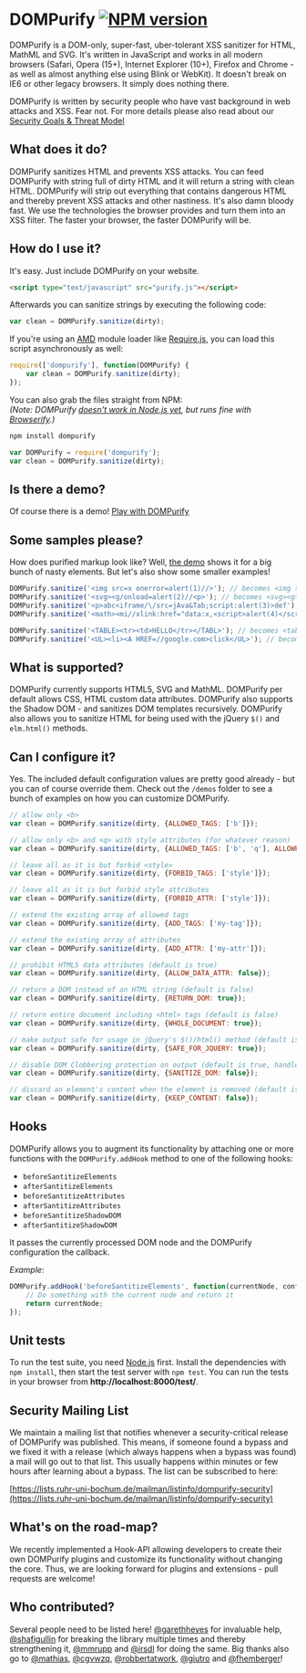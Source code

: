# DOMPurify [![NPM version](http://img.shields.io/npm/v/dompurify.svg)](https://www.npmjs.org/package/dompurify)

DOMPurify is a DOM-only, super-fast, uber-tolerant XSS sanitizer for HTML, MathML and SVG. It's written in JavaScript and works in all modern browsers (Safari, Opera (15+), Internet Explorer (10+), Firefox and Chrome - as well as almost anything else using Blink or WebKit). It doesn't break on IE6 or other legacy browsers. It simply does nothing there.

DOMPurify is written by security people who have vast background in web attacks and XSS. Fear not. For more details please also read about our [Security Goals & Threat Model](https://github.com/cure53/DOMPurify/wiki/Security-Goals-&-Threat-Model)


## What does it do?

DOMPurify sanitizes HTML and prevents XSS attacks. You can feed DOMPurify with string full of dirty HTML and it will return a string with clean HTML. DOMPurify will strip out everything that contains dangerous HTML and thereby prevent XSS attacks and other nastiness. It's also damn bloody fast. We use the technologies the browser provides and turn them into an XSS filter. The faster your browser, the faster DOMPurify will be.


## How do I use it?

It's easy. Just include DOMPurify on your website. 

```html
<script type="text/javascript" src="purify.js"></script>
```

Afterwards you can sanitize strings by executing the following code:

```javascript
var clean = DOMPurify.sanitize(dirty);
```

If you're using an [AMD](https://github.com/amdjs/amdjs-api/wiki/AMD) module loader like [Require.js](http://requirejs.org/), you can load this script asynchronously as well:

```javascript
require(['dompurify'], function(DOMPurify) {
    var clean = DOMPurify.sanitize(dirty);
});
```

You can also grab the files straight from NPM:  
_(Note: DOMPurify [doesn't work in Node.js yet](https://github.com/cure53/DOMPurify/issues/29), but runs fine with [Browserify](http://browserify.org/).)_

```bash
npm install dompurify
```

```javascript
var DOMPurify = require('dompurify');
var clean = DOMPurify.sanitize(dirty);
```


## Is there a demo?

Of course there is a demo! [Play with DOMPurify](https://cure53.de/purify)


## Some samples please?

How does purified markup look like? Well, [the demo](https://cure53.de/purify) shows it for a big bunch of nasty elements. But let's also show some smaller examples!

```javascript
DOMPurify.sanitize('<img src=x onerror=alert(1)//>'); // becomes <img src="x">
DOMPurify.sanitize('<svg><g/onload=alert(2)//<p>'); // becomes <svg><g></g></svg>
DOMPurify.sanitize('<p>abc<iframe/\/src=jAva&Tab;script:alert(3)>def'); // becomes <p>abc</p>
DOMPurify.sanitize('<math><mi//xlink:href="data:x,<script>alert(4)</script>">'); // becomes <math></math>

DOMPurify.sanitize('<TABLE><tr><td>HELLO</tr></TABL>'); // becomes <table><tbody><tr><td>HELLO</td></tr></tbody></table>
DOMPurify.sanitize('<UL><li><A HREF=//google.com>click</UL>'); // becomes <ul><li><a href="//google.com">click</a></li></ul>
```


## What is supported?

DOMPurify currently supports HTML5, SVG and MathML. DOMPurify per default allows CSS, HTML custom data attributes. DOMPurify also supports the Shadow DOM - and sanitizes DOM templates recursively. DOMPurify also allows you to sanitize HTML for being used with the jQuery `$()` and `elm.html()` methods.


## Can I configure it?

Yes. The included default configuration values are pretty good already - but you can of course override them. Check out the `/demos` folder to see a bunch of examples on how you can customize DOMPurify.

```javascript
// allow only <b>
var clean = DOMPurify.sanitize(dirty, {ALLOWED_TAGS: ['b']});

// allow only <b> and <q> with style attributes (for whatever reason)
var clean = DOMPurify.sanitize(dirty, {ALLOWED_TAGS: ['b', 'q'], ALLOWED_ATTR: ['style']});

// leave all as it is but forbid <style>
var clean = DOMPurify.sanitize(dirty, {FORBID_TAGS: ['style']});

// leave all as it is but forbid style attributes
var clean = DOMPurify.sanitize(dirty, {FORBID_ATTR: ['style']});

// extend the existing array of allowed tags
var clean = DOMPurify.sanitize(dirty, {ADD_TAGS: ['my-tag']});

// extend the existing array of attributes
var clean = DOMPurify.sanitize(dirty, {ADD_ATTR: ['my-attr']});

// prohibit HTML5 data attributes (default is true)
var clean = DOMPurify.sanitize(dirty, {ALLOW_DATA_ATTR: false});

// return a DOM instead of an HTML string (default is false)
var clean = DOMPurify.sanitize(dirty, {RETURN_DOM: true});

// return entire document including <html> tags (default is false)
var clean = DOMPurify.sanitize(dirty, {WHOLE_DOCUMENT: true});

// make output safe for usage in jQuery's $()/html() method (default is false)
var clean = DOMPurify.sanitize(dirty, {SAFE_FOR_JQUERY: true});

// disable DOM Clobbering protection on output (default is true, handle with care!)
var clean = DOMPurify.sanitize(dirty, {SANITIZE_DOM: false});

// discard an element's content when the element is removed (default is true)
var clean = DOMPurify.sanitize(dirty, {KEEP_CONTENT: false});
```


## Hooks

DOMPurify allows you to augment its functionality by attaching one or more functions with the `DOMPurify.addHook` method to one of the following hooks:

- `beforeSantitizeElements`
- `afterSantitizeElements`
- `beforeSantitizeAttributes`
- `afterSantitizeAttributes`
- `beforeSantitizeShadowDOM`
- `afterSantitizeShadowDOM`

It passes the currently processed DOM node and the DOMPurify configuration the callback.

_Example_:

```javascript
DOMPurify.addHook('beforeSantitizeElements', function(currentNode, config) {
    // Do something with the current node and return it
    return currentNode;
});
```


## Unit tests

To run the test suite, you need [Node.js](http://nodejs.org/download/) first. Install the dependencies with `npm install`, then start the test server with `npm test`. You can run the tests in your browser from **http://localhost:8000/test/**.


## Security Mailing List

We maintain a mailing list that notifies whenever a security-critical release of DOMPurify was published. This means, if someone found a bypass and we fixed it with a release (which always happens when a bypass was found) a mail will go out to that list. This usually happens within minutes or few hours after learning about a bypass. The list can be subscribed to here:

[https://lists.ruhr-uni-bochum.de/mailman/listinfo/dompurify-security](https://lists.ruhr-uni-bochum.de/mailman/listinfo/dompurify-security)


## What's on the road-map?

We recently implemented a Hook-API allowing developers to create their own DOMPurify plugins and customize its functionality without changing the core. Thus, we are looking forward for plugins and extensions - pull requests are welcome!

## Who contributed?

Several people need to be listed here! [@garethheyes](https://twitter.com/garethheyes) for invaluable help, [@shafigullin](https://twitter.com/shafigullin) for breaking the library multiple times and thereby strengthening it, [@mmrupp](https://twitter.com/mmrupp) and [@irsdl](https://twitter.com/irsdl) for doing the same. Big thanks also go to [@mathias](https://twitter.com/mathias), [@cgvwzq](https://twitter.com/cgvwzq), [@robbertatwork](https://twitter.com/robbertatwork), [@giutro](https://twitter.com/giutro) and [@fhemberger](https://twitter.com/fhemberger)!
